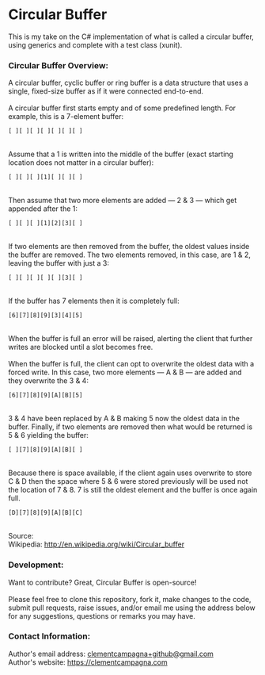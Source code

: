 # Circular Buffer

This is my take on the C# implementation of what is called a circular buffer, using generics and complete with a test class (xunit).

### Circular Buffer Overview:

A circular buffer, cyclic buffer or ring buffer is a data structure that uses a single, fixed-size buffer as if it were connected end-to-end.\
\
A circular buffer first starts empty and of some predefined length. For example, this is a 7-element buffer:
```
[ ][ ][ ][ ][ ][ ][ ]
```
\
Assume that a 1 is written into the middle of the buffer (exact starting location does not matter in a circular buffer):
```
[ ][ ][ ][1][ ][ ][ ]
```
\
Then assume that two more elements are added — 2 & 3 — which get appended after the 1:
```
[ ][ ][ ][1][2][3][ ]
```
\
If two elements are then removed from the buffer, the oldest values inside the buffer are removed. The two elements removed, in this case, are 1 & 2, leaving the buffer with just a 3:
```
[ ][ ][ ][ ][ ][3][ ]
```
\
If the buffer has 7 elements then it is completely full:
```
[6][7][8][9][3][4][5]
```
\
When the buffer is full an error will be raised, alerting the client that further writes are blocked until a slot becomes free.\
\
When the buffer is full, the client can opt to overwrite the oldest data with a forced write. In this case, two more elements — A & B — are added and they overwrite the 3 & 4:
```
[6][7][8][9][A][B][5]
```
\
3 & 4 have been replaced by A & B making 5 now the oldest data in the buffer. Finally, if two elements are removed then what would be returned is 5 & 6 yielding the buffer:
```
[ ][7][8][9][A][B][ ]
```
\
Because there is space available, if the client again uses overwrite to store C & D then the space where 5 & 6 were stored previously will be used not the location of 7 & 8. 7 is still the oldest element and the buffer is once again full.
```
[D][7][8][9][A][B][C]
```
\
Source:\
Wikipedia: http://en.wikipedia.org/wiki/Circular_buffer

### Development:

Want to contribute? Great, Circular Buffer is open-source!\
\
Please feel free to clone this repository, fork it, make changes to the code, submit pull requests, raise issues, and/or email me using the address below for any suggestions, questions or remarks you may have.

### Contact Information:

Author's email address: clementcampagna+github@gmail.com\
Author's website: https://clementcampagna.com
